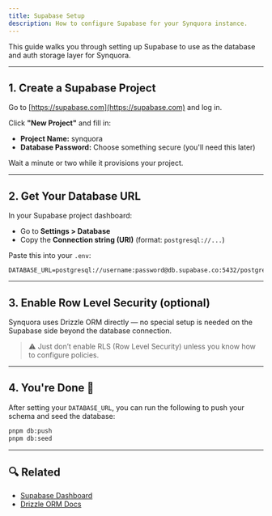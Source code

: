 ```yaml
---
title: Supabase Setup
description: How to configure Supabase for your Synquora instance.
---
```


This guide walks you through setting up Supabase to use as the database and auth storage layer for Synquora.

---

## 1. Create a Supabase Project

Go to [https://supabase.com](https://supabase.com) and log in.

Click **"New Project"** and fill in:

- **Project Name:** synquora
- **Database Password:** Choose something secure (you'll need this later)

Wait a minute or two while it provisions your project.

---

## 2. Get Your Database URL

In your Supabase project dashboard:

- Go to **Settings > Database**
- Copy the **Connection string (URI)** (format: `postgresql://...`)

Paste this into your `.env`:

```env
DATABASE_URL=postgresql://username:password@db.supabase.co:5432/postgres
```

---

## 3. Enable Row Level Security (optional)

Synquora uses Drizzle ORM directly — no special setup is needed on the Supabase side beyond the database connection.

> ⚠️ Just don’t enable RLS (Row Level Security) unless you know how to configure policies.

---

## 4. You're Done 🎉

After setting your `DATABASE_URL`, you can run the following to push your schema and seed the database:

```bash
pnpm db:push
pnpm db:seed
```

---

## 🔍 Related

- [Supabase Dashboard](https://app.supabase.com)
- [Drizzle ORM Docs](https://orm.drizzle.team/)
